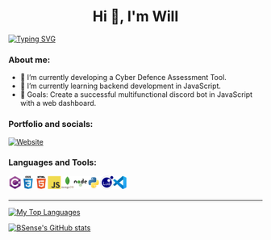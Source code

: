<h1 align="center">Hi 👋, I'm Will</h1>

[![Typing SVG](https://readme-typing-svg.herokuapp.com?font=Cascadia+Code&size=30&center=true&multiline=true&width=1250&height=100&lines=Programmer+from+the+United+Kingdom)](https://git.io/typing-svg)

<h3 align="left">About me:</h3>

<!-- - 🔭 I’m currently developing a multifunctional discord bot called: [A1][a1-discord]! -->
- 🔭 I’m currently developing a Cyber Defence Assessment Tool.
- 🌱 I’m currently learning backend development in JavaScript.
- 🥅 Goals: Create a successful multifunctional discord bot in JavaScript with a web dashboard.

<h3 align="left">Portfolio and socials:</h3>

[![Website](https://img.shields.io/website?label=Portfolio&style=for-the-badge&url=https%3A%2F%2Fw1hud.github.io)](https://w1hud.github.io) <!-- <img src="https://komarev.com/ghpvc/?username=w1hud&label=Profile%20views&color=0e75b6&style=for-the-badge" alt="w1hud" /> -->
<!-- [![Twitter Follow](https://img.shields.io/twitter/follow/BSense?color=1DA1F2&logo=twitter&style=for-the-badge)](https://twitter.com/intent/follow?original_referer=https%3A%2F%2Fgithub.com%2FBSense6&screen_name=BSense6) -->

<h3 align="left">Languages and Tools:</h3>

<img align="left" alt="C#" width="26px" src="https://raw.githubusercontent.com/devicons/devicon/master/icons/csharp/csharp-original.svg" />
<img align="left" alt="CSS" width="26px" src="https://raw.githubusercontent.com/devicons/devicon/master/icons/css3/css3-original-wordmark.svg" />
<img align="left" alt="HTML" width="26px" src="https://raw.githubusercontent.com/devicons/devicon/master/icons/html5/html5-original-wordmark.svg" />
<img align="left" alt="JavaScript" width="26px" src="https://raw.githubusercontent.com/devicons/devicon/master/icons/javascript/javascript-original.svg" />
<img align="left" alt="MongoDB" width="26px" src="https://raw.githubusercontent.com/devicons/devicon/master/icons/mongodb/mongodb-original-wordmark.svg" />
<img align="left" alt="NodeJS" width="26px" src="https://raw.githubusercontent.com/devicons/devicon/master/icons/nodejs/nodejs-original-wordmark.svg" />
<img align="left" alt="Python" width="26px" src="https://raw.githubusercontent.com/devicons/devicon/master/icons/python/python-original.svg" />
<img align="left" alt="Lua" width="26px" src="https://raw.githubusercontent.com/devicons/devicon/master/icons/lua/lua-original.svg" />
<img align="left" alt="Visual Studio Code" width="26px" src="https://raw.githubusercontent.com/devicons/devicon/master/icons/vscode/vscode-original.svg" />


<br />
<br />

---

[![My Top Languages](https://github-readme-stats.bsense.vercel.app/api/top-langs/?username=w1hud&count_private=true&theme=tokyonight)](https://github.com/anuraghazra/github-readme-stats)

[![BSense's GitHub stats](https://github-readme-stats.bsense.vercel.app/api?username=w1hud&hide=prs&show_icons=true&count_private=true&theme=tokyonight)](https://github.com/anuraghazra/github-readme-stats)

[website]: https://w1hud.github.io
[a1-discord]: https://discord.gg/DAgVnnB6M6
